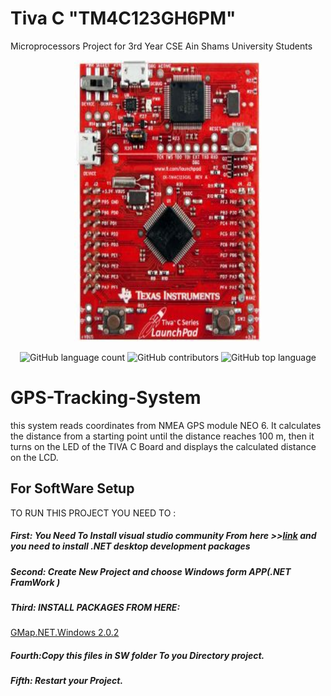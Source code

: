 # Tiva C "TM4C123GH6PM"
Microprocessors Project for 3rd Year CSE Ain Shams University Students 


<div align="center">
<img src="https://github.com/Salmasherif33/GPS-Tracking-System/blob/main/images/tiva.jpg" width="300" height="450" >  
    
    
![GitHub language count](https://img.shields.io/github/languages/count/Salmasherif33/GPS-Tracking-System?color=%2300&logo=GitHub)
![GitHub contributors](https://img.shields.io/github/contributors/Salmasherif33/GPS-Tracking-System?color=%2300&logo=GitHub)
![GitHub top language](https://img.shields.io/github/languages/top/Salmasherif33/GPS-Tracking-System?color=%2300)

</div>  
  

# GPS-Tracking-System
this system reads coordinates from  NMEA GPS module NEO 6. It calculates the distance from a starting point until the distance reaches 100 m, then it turns on the LED of the TIVA C Board and displays the calculated distance on the LCD.

## For SoftWare Setup  

TO RUN THIS PROJECT YOU NEED TO :
##### First: You Need To Install visual studio community From here >>[link](https://visualstudio.microsoft.com/vs/community/) and you need to install .NET desktop development packages
##### Second: Create New Project and choose Windows form APP(.NET FramWork )
##### Third: INSTALL PACKAGES FROM HERE:
[GMap.NET.Windows 2.0.2](https://www.nuget.org/packages/GMap.NET.Windows/2.0.2?_src=template)
##### Fourth:Copy this files in SW folder To you Directory project.
##### Fifth: Restart your Project.
